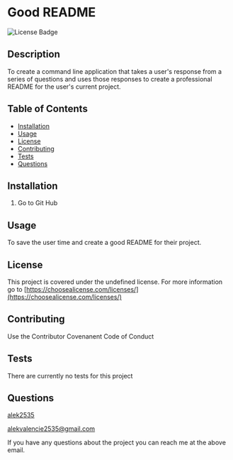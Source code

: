 
# Good README

![License Badge](https://img.shields.io/badge/license-undefined-blue)

## Description

To create a command line application that takes a user's response from a series of questions and uses those responses to create a professional README for the user's current project.

## Table of Contents

  * [Installation](#installation)
  * [Usage](#usage)
  * [License](#license)
  * [Contributing](#contributing)
  * [Tests](#tests)
  * [Questions](#questions)

## Installation

1. Go to Git Hub

## Usage

To save the user time and create a good README for their project.

## License

This project is covered under the undefined license. For more information go to [https://choosealicense.com/licenses/](https://choosealicense.com/licenses/)

## Contributing

Use the Contributor Covenanent Code of Conduct

## Tests

There are currently no tests for this project

## Questions

[alek2535](https://github.com/alek2535)

alekvalencie2535@gmail.com

If you have any questions about the project you can reach me at the above email.
